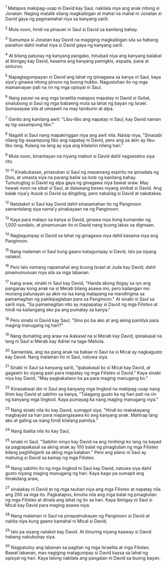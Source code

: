 <sup>1</sup>
Matapos makipag-usap ni David kay Saul, nakilala niya ang anak nitong si Jonatan. Naging matalik silang magkaibigan at mahal na mahal ni Jonatan si David gaya ng pagmamahal niya sa kanyang sarili. 

<sup>2</sup>
Mula noon, hindi na pinauwi ni Saul si David sa kanilang bahay. 

<sup>3</sup>
Sumumpa si Jonatan kay David na magiging magkaibigan sila sa habang panahon dahil mahal niya si David gaya ng kanyang sarili. 

<sup>4</sup>
At bilang patunay ng kanyang pangako, hinubad niya ang kanyang balabal at ibinigay kay David, kasama ang kanyang pamigkis, espada, pana at sinturon. 

<sup>5</sup>
Napagtagumpayan ni David ang lahat ng ipinagawa sa kanya ni Saul, kaya siyaʼy ginawa nitong pinuno ng buong hukbo. Nagustuhan ito ng mga mamamayan pati na rin ng mga opisyal ni Saul.

<sup>6</sup>
Nang pauwi na ang mga Israelita matapos mapatay ni David si Goliat, sinalubong si Saul ng mga babaeng mula sa lahat ng bayan ng Israel. Sumasayaw sila at umaawit na may tamburin at alpa. 

<sup>7</sup>
Ganito ang kanilang awit: "Libu-libo ang napatay ni Saul, kay David naman ay tig-sasampung libo." 

<sup>8</sup>
Nagalit si Saul nang mapakinggan niya ang awit nila. Naisip niya, "Sinasabi nilang tig-sasampung libo ang napatay ni David, pero ang sa akin ay libu-libo lang. Kulang na lang ay siya ang kilalanin nilang hari." 

<sup>9</sup>
Mula noon, binantayan na niyang mabuti si David dahil nagseselos siya rito.

<sup>10-11</sup>
Kinabukasan, pinasukan si Saul ng masamang espiritu na ipinadala ng Dios, at umasta siya na parang baliw sa loob ng kanilang bahay. Tumutugtog si David ng alpa gaya ng ginagawa niya bawat araw. May hawak noon na sibat si Saul, at dalawang beses niyang sinibat si David. Ang balak niyaʼy itusok si David sa dingding, pero nakailag si David at nakatakas. 

<sup>12</sup>
Natatakot si Saul kay David dahil sinasamahan ito ng Panginoon samantalang siya namaʼy pinabayaan na ng Panginoon. 

<sup>13</sup>
Kaya para malayo sa kanya si David, ginawa niya itong kumander ng 1,000 sundalo, at pinamunuan ito ni David nang buong lakas sa digmaan. 

<sup>14</sup>
Nagtagumpay si David sa lahat ng ginagawa niya dahil kasama niya ang Panginoon. 

<sup>15</sup>
Nang malaman ni Saul kung gaano katagumpay si David, lalo pa siyang natakot. 

<sup>16</sup>
Pero lalo namang napamahal ang buong Israel at Juda kay David, dahil pinamumunuan niya sila sa mga labanan. 

<sup>17</sup>
Isang araw, sinabi ni Saul kay David, "Handa akong ibigay sa iyo ang panganay kong anak na si Merab bilang asawa mo, pero kailangan mo munang patunayan sa akin na isa kang matapang na mandirigma sa pamamagitan ng pakikipaglaban para sa Panginoon." At sinabi ni Saul sa sarili niya, "Sa pamamagitan nito ay mapapatay si David ng mga Filisteo at hindi na kailangang ako pa ang pumatay sa kanya." 

<sup>18</sup>
Pero sinabi ni David kay Saul, "Sino po ba ako at ang aking pamilya para maging manugang ng hari?" 

<sup>19</sup>
Nang dumating ang araw na ikakasal na si Merab kay David, ipinakasal na lang ni Saul si Merab kay Adriel na taga-Mehola. 

<sup>20</sup>
Samantala, ang isa pang anak na babae ni Saul na si Mical ay nagkagusto kay David. Nang malaman ito ni Saul, natuwa siya. 

<sup>21</sup>
Sinabi ni Saul sa kanyang sarili, "Ipakakasal ko si Mical kay David, at gagawin ko siyang pain para mapatay ng mga Filisteo si David." Kaya sinabi niya kay David, "May pagkakataon ka pa para maging manugang ko." 

<sup>22</sup>
Kinasabwat din ni Saul ang kanyang mga lingkod na makipag-usap nang lihim kay David at sabihin sa kanya, "Talagang gusto ka ng hari pati na rin ng kanyang mga lingkod. Kaya pumayag ka nang maging manugang niya." 

<sup>23</sup>
Nang sinabi nila ito kay David, sumagot siya, "Hindi ko makakayang magbayad sa hari para mapangasawa ko ang kanyang anak. Mahirap lang ako at galing sa isang hindi kilalang pamilya." 

<sup>24</sup>
Nang ibalita nila ito kay Saul, 

<sup>25</sup>
sinabi ni Saul, "Sabihin ninyo kay David na ang hinihingi ko lang na bayad sa pagpapakasal sa aking anak ay 100 balat ng pinagtulian ng mga Filisteo bilang paghihiganti sa aking mga kalaban." Pero ang plano ni Saul ay mahulog si David sa kamay ng mga Filisteo. 

<sup>26</sup>
Nang sabihin ito ng mga lingkod ni Saul kay David, natuwa siya dahil gusto niyang maging manugang ng hari. Kaya bago pa sumapit ang itinakdang araw, 

<sup>27</sup>
sinalakay ni David at ng mga tauhan niya ang mga Filisteo at napatay nila ang 200 sa mga ito. Pagkatapos, kinuha nila ang mga balat ng pinagtulian ng mga Filisteo at dinala ang lahat ng ito sa hari. Kaya ibinigay ni Saul si Mical kay David para maging asawa niya. 

<sup>28</sup>
Nang malaman ni Saul na pinapatnubayan ng Panginoon si David at nakita niya kung gaano kamahal ni Mical si David, 

<sup>29</sup>
lalo pa siyang natakot kay David. At itinuring niyang kaaway si David habang nabubuhay siya. 

<sup>30</sup>
Nagpatuloy ang labanan sa pagitan ng mga Israelita at mga Filisteo. Bawat labanan, mas nagiging matagumpay si David kaysa sa lahat ng opisyal ng hari. Kaya lalong nakilala ang pangalan ni David sa buong bayan.